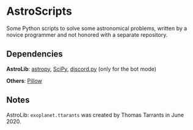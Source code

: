 # AstroScripts

Some Python scripts to solve some astronomical problems, written by a novice programmer and not honored with a separate repository.


## Dependencies

**AstroLib**: [astropy](https://docs.astropy.org/), [SciPy](https://www.scipy.org/), [discord.py](https://discordpy.readthedocs.io/) (only for the bot mode)

**Others**: [Pillow](https://pillow.readthedocs.io/)


## Notes

AstroLib: `exoplanet.ttarants` was created by Thomas Tarrants in June 2020.
